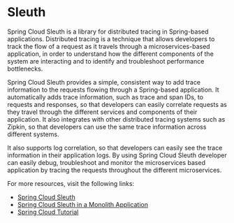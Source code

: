 # Sleuth

Spring Cloud Sleuth is a library for distributed tracing in Spring-based applications. Distributed tracing is a technique that allows developers to track the flow of a request as it travels through a microservices-based application, in order to understand how the different components of the system are interacting and to identify and troubleshoot performance bottlenecks.

Spring Cloud Sleuth provides a simple, consistent way to add trace information to the requests flowing through a Spring-based application. It automatically adds trace information, such as trace and span IDs, to requests and responses, so that developers can easily correlate requests as they travel through the different services and components of their application. It also integrates with other distributed tracing systems such as Zipkin, so that developers can use the same trace information across different systems.

It also supports log correlation, so that developers can easily see the trace information in their application logs. By using Spring Cloud Sleuth developer can easily debug, troubleshoot and monitor the microservices based application by tracing the requests throughout the different microservices.

For more resources, visit the following links:

- [Spring Cloud Sleuth](https://spring.io/projects/spring-cloud-sleuth)
- [Spring Cloud Sleuth in a Monolith Application](https://www.baeldung.com/spring-cloud-sleuth-single-application)
- [Spring Cloud Tutorial](https://www.javainuse.com/spring/cloud-sleuth)



